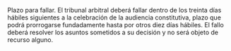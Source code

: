 Plazo para fallar. El tribunal arbitral deberá fallar dentro de los treinta días hábiles siguientes a la celebración de la audiencia constitutiva, plazo que podrá prorrogarse fundadamente hasta por otros diez días hábiles. El fallo deberá resolver los asuntos sometidos a su decisión y no será objeto de recurso alguno.